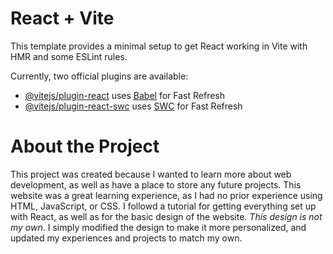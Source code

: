 # React + Vite

This template provides a minimal setup to get React working in Vite with HMR and some ESLint rules.

Currently, two official plugins are available:

- [@vitejs/plugin-react](https://github.com/vitejs/vite-plugin-react/blob/main/packages/plugin-react/README.md) uses [Babel](https://babeljs.io/) for Fast Refresh
- [@vitejs/plugin-react-swc](https://github.com/vitejs/vite-plugin-react-swc) uses [SWC](https://swc.rs/) for Fast Refresh

# About the Project

This project was created because I wanted to learn more about web development, as well as have a place to store any future projects. This website was a great learning experience,
as I had no prior experience using HTML, JavaScript, or CSS. I followd a tutorial for getting everything set up with React, as well as for the basic design of the website. *This design is not my own*. I simply modified the design to make it more personalized, and updated my experiences and projects to match my own. 
